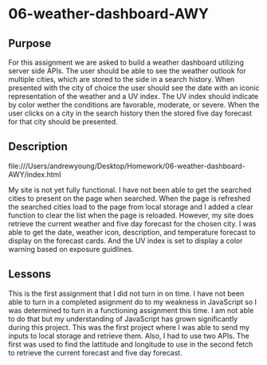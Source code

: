 # 06-weather-dashboard-AWY

## Purpose

For this assignment we are asked to build a weather dashboard utilizing server side APIs. The user should be able to see the weather outlook for multiple cities, which are stored to the side in a search history. When presented with the city of choice the user should see the date with an iconic representation of the weather and a UV index. The UV index should indicate by color wether the conditions are favorable, moderate, or severe. When the user clicks on a city in the search history then the stored five day forecast for that city should be presented.

## Description

file:///Users/andrewyoung/Desktop/Homework/06-weather-dashboard-AWY/index.html

My site is not yet fully functional. I have not been able to get the searched cities to present on the page when searched. When the page is refreshed the searched cities load to the page from local storage and I added a clear function to clear the list when the page is reloaded. However, my site does retrieve the current weather and five day forecast for the chosen city. I was able to get the date, weather icon, description, and temperature forecast to display on the forecast cards. And the UV index is set to display a color warning based on exposure guidlines.



## Lessons

This is the first assignment that I did not turn in on time. I have not been able to turn in a completed asignment do to my weakness in JavaScript so I was determined to turn in a functioning assignment this time. I am not able to do that but my understanding of JavaScript has grown significantly during this project. This was the first project where I was able to send my inputs to local storage and retrieve them. Also, I had to use two APIs. The first was used to find the lattitude and longitude to use in the second fetch to retrieve the current forecast and five day forecast. 
